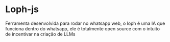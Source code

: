 # Loph-js

Ferramenta desenvolvida para rodar no whatsapp web, o loph é uma IA que funciona dentro do whatsapp, ele é totalmente open source com o intuito de incentivar na criação de LLMs
